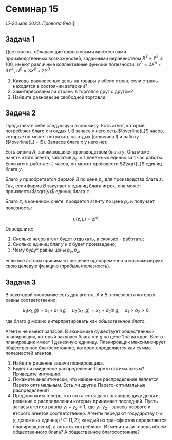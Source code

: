 # Семинар 15

*15-20 мая 2023. Провела Яна* 🐸

## Задача 1
 
Две страны, обладающие одинаковыми множествами производственных возможностей, заданными неравенством $X^2 + Y^2 \leqslant 100$, имеют различные коллективные функции полезности: $U^A = 2X^A +3Y^A$, $U^B = 3X^B +2Y^B$

1. Каковы равновесные цены на товары у обеих стран, если страны находятся в состоянии автаркии?
2. Заинтересованы ли страны в торговле друг с другом? 
3. Найдите равновесие свободной торговли.

## Задача 2

Представьте себе следующую экономику. Есть агент, который потребляет благо $x$ и отдых $l$. В запасе у него есть $\overline{L}$ часов, которые он может потратить на отдых (величина $l$) и работу ($\overline{L} - l$). Запасов блага $x$ у него нет.

Есть фирма $A$, занимающаяся производством блага $y$. Она может нанять этого агента, заплатив $p_L=1$ денежных единиц за 1 час работы. Если агент работает $L$ часов, он может произвести $2\sqrt{L}$ единиц блага $y$.

Благо $y$ приобретается фирмой $B$ по цене $p_y$ для производства блага $z$. Так, если фирма $B$ закупает $y$ единиц блага игрек, она может произвести $\sqrt{y}$ единиц блага $z$.

Благо $z$, в конечном счете, продается агенту по цене $p_z$ и получает полезность:

$$
u(z, L) = zl^{\alpha}.
$$

Определите:

1. Сколько часов агент будет отдыхать, а сколько - работать;
2. Сколько единиц благ $y$ и $z$ будет произведено;
3. Чему будут равны цены $p_y, p_z$,

если все акторы принимают решение одновременно и максимизируют свою целевую функцию (прибыль/полезность).

## Задача 3

В некоторой экономике есть два агента, $A$ и $B$, полезности которых равны соответственно:

$$
u_1(x_1, g) = x_1 + a_1 \ln g, \quad u_2(x_2, g) = x_2 + a_2 \ln g, \quad a_1>a_2>0,
$$

где благо $g$ можно интерпретировать как *общественное благо*.

Агенты не имеют запасов. В экономике существует общественный планировщик, который закупает блага $x$ и $g$ по цене 1 за каждое. Всего планировщик имеет 1 денежную единицу. Планировщик максимизирует общественное благосостояние, которое определяется как сумма полезностей агентов.

1. Найдите решение задачи планировщика.
2. Будет ли найденное распределение Парето оптимальным? Приведите интуицию.
3. Покажите аналитически, что найденное распределение является Парето оптимальным. Есть ли другие Парето-оптимальные распределения?
4. Предположим теперь, что это агенты дают планировщику деньги, решение о распределении которых принимает последний. Пусть запасы агентов равны $y_1+y_2=1$, где $y_1, y_2$ - запасы первого и второго агентов соответственно. Агенты передают государству $t_i\leqslant y_i$ денежных единиц ($i\in \{1, 2\}$; каждый из трансфертов определяется планировщиком), а остаток потребляют. Изменится ли теперь объем общественного блага? А общественное благосостояние?

<!-- ## Задача 3

Робинзон живет на необитаемом острове. Он потребляет лень ($l$) и кокосы ($c$), а его функция полезности имеет вид:

$$
u(l, c) = l + c.
$$

В запасе у него есть $\overline{L}$ часов на занятие ленью. Однако не все время он может лежать на солнышке. Вторая опция - работать и добывать кокосы (иначе кокосы ему не получить). Так, собирая кокосы $L$ часов, он может получить $2\sqrt{L}$ кокосов.

* Сколько кокосов соберет Робинзон?

Робинзон уснул под палящим солнцем и ему приснился сон: если заниматься спортом $a>0$ часов, а затем работать $L$ часов, можно производить $y=aL$ кокосов. При этом, из-за нагрузки и усталости, его удовольствие от потребления кокосов изменится, и полезность Робинзона станет равна

$$
u(l, c) = l+\sqrt{c}.
$$

* Станет ли Робинзон заниматься спортом?

Робинзону снова приснился сон (однако на этот раз он уснул в тени, потому голова его не нагрелась): если заниматься спортом $a>0$ часов, а затем работать $L$ часов, можно производить $y=L$ кокосов. При этом, из-за нагрузки и усталости, его удовольствие от потребления кокосов изменится, и полезность Робинзона станет равна

$$
u(l, c) = l+\sqrt{c}.
$$

* Станет ли Робинзон заниматься спортом? -->
